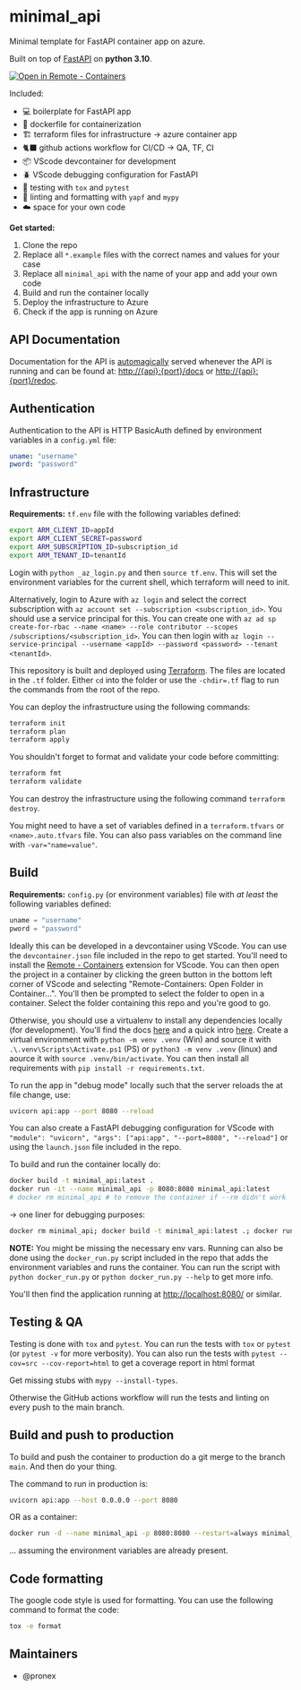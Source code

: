 # minimal_api

Minimal template for FastAPI container app on azure.

Built on top of [FastAPI](https://fastapi.tiangolo.com/) on **python 3.10**.

[
    ![Open in Remote - Containers](
        https://img.shields.io/static/v1?label=Remote%20-%20Containers&message=Open&color=blue&logo=visualstudiocode
    )
](
    https://vscode.dev/redirect?url=vscode://ms-vscode-remote.remote-containers/cloneInVolume?url=https://github.com/Pronex/minimal_api
)

Included:

- 💻 boilerplate for FastAPI app
- 🐳 dockerfile for containerization
- 🏗️ terraform files for infrastructure -> azure container app
- 🐈‍⬛ github actions workflow for CI/CD -> QA, TF, CI
- 📦 VScode devcontainer for development
- 🪲 VScode debugging configuration for FastAPI
- 🧪 testing with `tox` and `pytest`
- 🧹 linting and formatting with `yapf` and `mypy`
- ☁️ space for your own code

**Get started:**

1. Clone the repo
2. Replace all `*.example` files with the correct names and values for your case
3. Replace all `minimal_api` with the name of your app and add your own code
4. Build and run the container locally
5. Deploy the infrastructure to Azure
6. Check if the app is running on Azure

## API Documentation

Documentation for the API is [automagically](https://fastapi.tiangolo.com/tutorial/first-steps/#interactive-api-docs) served whenever the API is running and can be found at: [http://{api}:{port}/docs](http://{api}:{port}/docs) or [http://{api}:{port}/redoc](http://{api}:{port}/redoc).

## Authentication

Authentication to the API is HTTP BasicAuth defined by environment variables in a `config.yml` file:

```yaml
uname: "username"
pword: "password"
```

## Infrastructure

**Requirements:** `tf.env` file with the following variables defined:

```bash
export ARM_CLIENT_ID=appId
export ARM_CLIENT_SECRET=password
export ARM_SUBSCRIPTION_ID=subscription_id
export ARM_TENANT_ID=tenantId
```

Login with `python _az_login.py` and then `source tf.env`. This will set the environment variables for the current shell, which terraform will need to init.

Alternatively, login to Azure with `az login` and select the correct subscription with `az account set --subscription <subscription_id>`. You should use a service principal for this. You can create one with `az ad sp create-for-rbac --name <name> --role contributor --scopes /subscriptions/<subscription_id>`. You can then login with `az login --service-principal --username <appId> --password <password> --tenant <tenantId>`.

This repository is built and deployed using [Terraform](https://www.terraform.io/). The files are located in the `.tf` folder. Either `cd` into the folder or use the `-chdir=.tf` flag to run the commands from the root of the repo.

You can deploy the infrastructure using the following commands:

```bash
terraform init
terraform plan
terraform apply
```

You shouldn't forget to format and validate your code before committing:

```bash
terraform fmt
terraform validate
```

You can destroy the infrastructure using the following command `terraform destroy`.

You might need to have a set of variables defined in a `terraform.tfvars` or `<name>.auto.tfvars` file. You can also pass variables on the command line with `-var="name=value"`.

## Build

**Requirements:** `config.py` (or environment variables) file with *at least* the following variables defined:

```python
uname = "username"
pword = "password"
```

Ideally this can be developed in a devcontainer using VScode. You can use the `devcontainer.json` file included in the repo to get started. You'll need to install the [Remote - Containers](https://marketplace.visualstudio.com/items?itemName=ms-vscode-remote.remote-containers) extension for VScode. You can then open the project in a container by clicking the green button in the bottom left corner of VScode and selecting "Remote-Containers: Open Folder in Container...". You'll then be prompted to select the folder to open in a container. Select the folder containing this repo and you're good to go.

Otherwise, you should use a virtualenv to install any dependencies locally (for development). You'll find the docs [here](https://docs.python.org/3/library/venv.html) and a quick intro [here](https://realpython.com/python-virtual-environments-a-primer/#what-is-a-virtual-environment). Create a virtual environment with `python -m venv .venv` (Win) and source it with `.\.venv\Scripts\Activate.ps1` (PS) or `python3 -m venv .venv` (linux) and aource it with `source .venv/bin/activate`. You can then install all requirements with `pip install -r requirements.txt`.

To run the app in "debug mode" locally such that the server reloads the at file change, use:

```bash
uvicorn api:app --port 8080 --reload
```

You can also create a FastAPI debugging configuration for VScode with `"module": "uvicorn", "args": ["api:app", "--port=8080", "--reload"]` or using the `launch.json` file included in the repo.

To build and run the container locally do:

```bash
docker build -t minimal_api:latest .
docker run -it --name minimal_api -p 8080:8080 minimal_api:latest
# docker rm minimal_api # to remove the container if --rm didn't work
```

-> one liner for debugging purposes:

```bash
docker rm minimal_api; docker build -t minimal_api:latest .; docker run -it --name minimal_api -p 8080:8080 minimal_api:latest
```

**NOTE:** You might be missing the necessary env vars. Running can also be done using the `docker_run.py` script included in the repo that adds the environment variables and runs the container. You can run the script with `python docker_run.py` or `python docker_run.py --help` to get more info.

You'll then find the application running at [http://localhost:8080/](http://localhost:8080/) or similar.

## Testing & QA

Testing is done with `tox` and `pytest`. You can run the tests with `tox` or `pytest` (or `pytest -v` for more verbosity). You can also run the tests with `pytest --cov=src --cov-report=html` to get a coverage report in html format

Get missing stubs with `mypy --install-types`.

Otherwise the GitHub actions workflow will run the tests and linting on every push to the main branch.

## Build and push to production

To build and push the container to production do a git merge to the branch `main`. And then do your thing.

The command to run in production is:

```bash
uvicorn api:app --host 0.0.0.0 --port 8080
```

OR as a container:

```bash
docker run -d --name minimal_api -p 8080:8080 --restart=always minimal_api:latest
```

... assuming the environment variables are already present.

## Code formatting

The google code style is used for formatting. You can use the following command to format the code:

```bash
tox -e format
```

## Maintainers

- @pronex
